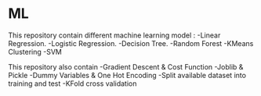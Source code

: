 # ML

This repository contain different machine learning model : 
-Linear Regression.
-Logistic Regression.
-Decision Tree.
-Random Forest
-KMeans Clustering
-SVM


This repository also contain 
-Gradient Descent & Cost Function
-Joblib & Pickle
-Dummy Variables & One Hot Encoding
-Split available dataset into training and test
-KFold cross validation
